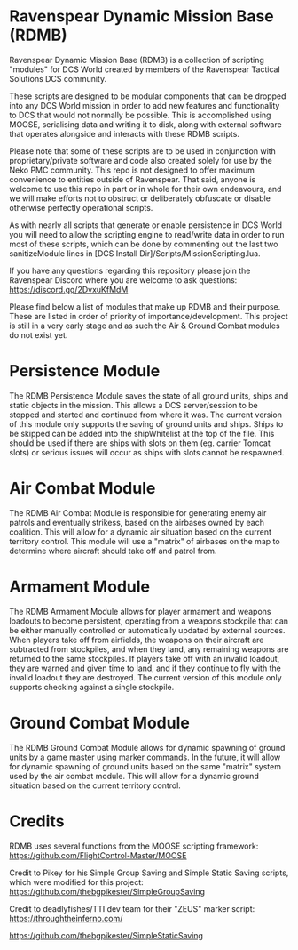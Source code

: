 # Ravenspear Dynamic Mission Base (RDMB)
Ravenspear Dynamic Mission Base (RDMB) is a collection of scripting "modules" for DCS World created by members of the Ravenspear Tactical Solutions DCS community.

These scripts are designed to be modular components that can be dropped into any DCS World mission in order to add new features and functionality to DCS that would not normally be possible. This is accomplished using MOOSE, serialising data and writing it to disk, along with external software that operates alongside and interacts with these RDMB scripts.

Please note that some of these scripts are to be used in conjunction with proprietary/private software and code also created solely for use by the Neko PMC community. This repo is not designed to offer maximum convenience to entities outside of Ravenspear. That said, anyone is welcome to use this repo in part or in whole for their own endeavours, and we will make efforts not to obstruct or deliberately obfuscate or disable otherwise perfectly operational scripts.

As with nearly all scripts that generate or enable persistence in DCS World you will need to allow the scripting engine to read/write data in order to run most of these scripts, which can be done by commenting out the last two sanitizeModule lines in [DCS Install Dir]/Scripts/MissionScripting.lua.

If you have any questions regarding this repository please join the Ravenspear Discord where you are welcome to ask questions: https://discord.gg/2DvxuKfMdM

Please find below a list of modules that make up RDMB and their purpose. These are listed in order of priority of importance/development. This project is still in a very early stage and as such the Air & Ground Combat modules do not exist yet.

# Persistence Module

The RDMB Persistence Module saves the state of all ground units, ships and static objects in the mission. This allows a DCS server/session to be stopped and started and continued from where it was. The current version of this module only supports the saving of ground units and ships. Ships to be skipped can be added into the shipWhitelist at the top of the file. This should be used if there are ships with slots on them (eg. carrier Tomcat slots) or serious issues will occur as ships with slots cannot be respawned.

# Air Combat Module

The RDMB Air Combat Module is responsible for generating enemy air patrols and eventually strikess, based on the airbases owned by each coalition. This will allow for a dynamic air situation based on the current territory control. This module will use a "matrix" of airbases on the map to determine where aircraft should take off and patrol from.

# Armament Module

The RDMB Armament Module allows for player armament and weapons loadouts to become persistent, operating from a weapons stockpile that can be either manually controlled or automatically updated by external sources. When players take off from airfields, the weapons on their aircraft are subtracted from stockpiles, and when they land, any remaining weapons are returned to the same stockpiles. If players take off with an invalid loadout, they are warned and given time to land, and if they continue to fly with the invalid loadout they are destroyed. The current version of this module only supports checking against a single stockpile.

# Ground Combat Module

The RDMB Ground Combat Module allows for dynamic spawning of ground units by a game master using marker commands. In the future, it will allow for dynamic spawning of ground units based on the same "matrix" system used by the air combat module. This will allow for a dynamic ground situation based on the current territory control.


# Credits

RDMB uses several functions from the MOOSE scripting framework: https://github.com/FlightControl-Master/MOOSE

Credit to Pikey for his Simple Group Saving and Simple Static Saving scripts, which were modified for this project: https://github.com/thebgpikester/SimpleGroupSaving

Credit to deadlyfishes/TTI dev team for their "ZEUS" marker script: https://throughtheinferno.com/

https://github.com/thebgpikester/SimpleStaticSaving
